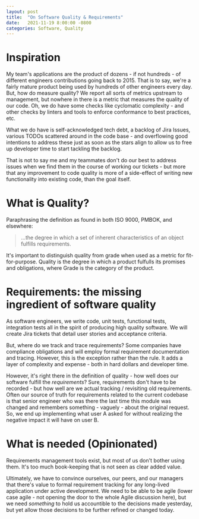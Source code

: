```yaml
---
layout: post
title:  "On Software Quality & Requirements"
date:   2021-11-19 8:00:00 -0800
categories: Software, Quality
---
```


# Inspiration

My team's applications are the product of dozens - if not hundreds - of different engineers
contributions going back to 2015. That is to say, we're a fairly mature product being used
by hundreds of other engineers every day. But, how do measure quality? We report all sorts of
metrics upstream to management, but nowhere in there is a metric that measures the quality of
our code. Oh, we do have some checks like cyclomatic complexity - and other checks by linters
and tools to enforce conformance to best practices, etc.

What we do have is self-acknowledged tech debt, a backlog of Jira Issues, various TODOs 
scattered around in the code base - and overflowing good intentions to address these just as 
soon as the stars align to allow us to free up developer time to start tackling the backlog.

That is not to say me and my teammates don't do our best to address issues when we find them
in the course of working our tickets - but more that any improvement to code quality is more
of a side-effect of writing new functionality into existing code, than the goal itself.

# What is Quality?

Paraphrasing the definition as found in both ISO 9000, PMBOK, and elsewhere:
> ...the degree in which a set of inherent characteristics of an object fulfills requirements.

It's important to distinguish quality from grade when used as a metric for fit-for-purpose.
Quality is the degree in which a product fulfulls its promises and obligations, where Grade 
is the category of the product. 

# Requirements: the missing ingredient of software quality

As software engineers, we write code, unit tests, functional tests, integration tests all in the 
spirit of producing high quality software. We will create Jira tickets that detail user stories
and acceptance criteria. 

But, where do we track and trace requirements? Some companies have compliance obligations and
will employ formal requirement documentation and tracing. However, this is the exception rather
than the rule. It adds a layer of complexity and expense - both in hard dollars and developer 
time.

However, it's right there in the definition of quality - how well does our software fulfill
the _requirements_? Sure, requirements don't have to be recorded - but how well are we actual
tracking / revisiting old requirements. Often our source of truth for requirements related to
the current codebase is that senior engineer who was there the last time this module was changed
and remembers something - vaguely - about the original request. So, we end up implementing
what user A asked for without realizing the negative impact it will have on user B.

# What is needed (Opinionated)

Requirements management tools exist, but most of us don't bother using them. It's too much
book-keeping that is not seen as clear added value.

Ultimately, we have to convince ourselves, our peers, and our managers that there's value to
formal requirement tracking for any long-lived application under active development. We need
to be able to be agile (lower case agile - not opening the door to the whole Agile discussion
here), but we need _something_ to hold us accountible to the decisions made yesterday, but
yet allow those decisions to be further refined or changed today.


